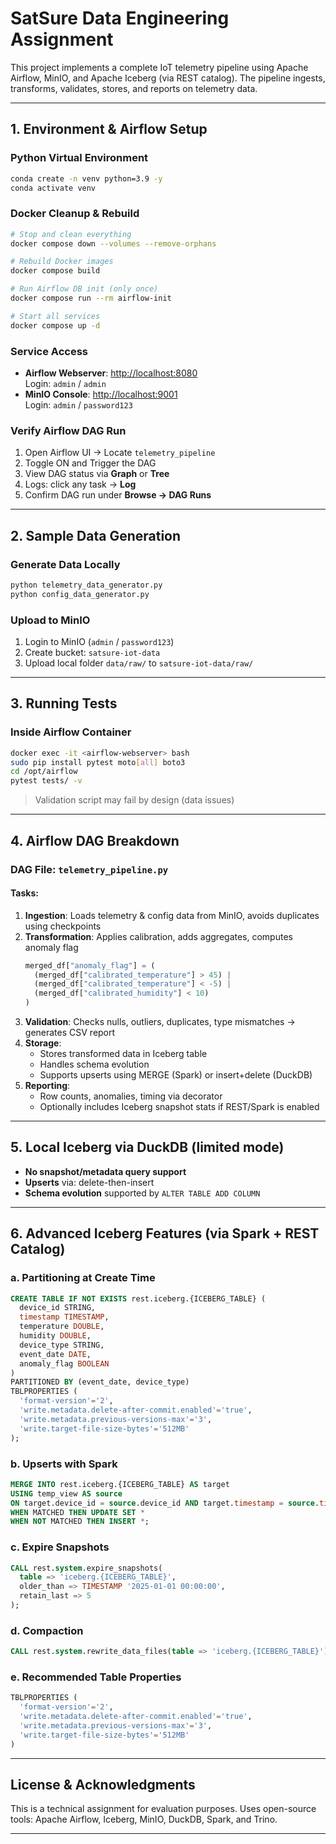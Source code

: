 # SatSure Data Engineering Assignment

This project implements a complete IoT telemetry pipeline using Apache Airflow, MinIO, and Apache Iceberg (via REST catalog). The pipeline ingests, transforms, validates, stores, and reports on telemetry data.

---

## 1. Environment & Airflow Setup

### Python Virtual Environment
```bash
conda create -n venv python=3.9 -y
conda activate venv
```

### Docker Cleanup & Rebuild
```bash
# Stop and clean everything
docker compose down --volumes --remove-orphans

# Rebuild Docker images
docker compose build

# Run Airflow DB init (only once)
docker compose run --rm airflow-init

# Start all services
docker compose up -d
```

### Service Access
- **Airflow Webserver**: [http://localhost:8080](http://localhost:8080)  
  Login: `admin` / `admin`
- **MinIO Console**: [http://localhost:9001](http://localhost:9001)  
  Login: `admin` / `password123`

### Verify Airflow DAG Run
1. Open Airflow UI → Locate `telemetry_pipeline`
2. Toggle ON and Trigger the DAG
3. View DAG status via **Graph** or **Tree**
4. Logs: click any task → **Log**
5. Confirm DAG run under **Browse → DAG Runs**

---

## 2. Sample Data Generation

### Generate Data Locally
```bash
python telemetry_data_generator.py
python config_data_generator.py
```

### Upload to MinIO
1. Login to MinIO (`admin` / `password123`)
2. Create bucket: `satsure-iot-data`
3. Upload local folder `data/raw/` to `satsure-iot-data/raw/`

---

## 3. Running Tests

### Inside Airflow Container
```bash
docker exec -it <airflow-webserver> bash
sudo pip install pytest moto[all] boto3
cd /opt/airflow
pytest tests/ -v
```
> Validation script may fail by design (data issues)

---

## 4. Airflow DAG Breakdown

### DAG File: `telemetry_pipeline.py`

#### Tasks:
1. **Ingestion**: Loads telemetry & config data from MinIO, avoids duplicates using checkpoints
2. **Transformation**: Applies calibration, adds aggregates, computes anomaly flag
    ```python
    merged_df["anomaly_flag"] = (
      (merged_df["calibrated_temperature"] > 45) |
      (merged_df["calibrated_temperature"] < -5) |
      (merged_df["calibrated_humidity"] < 10)
    )
    ```
3. **Validation**: Checks nulls, outliers, duplicates, type mismatches → generates CSV report
4. **Storage**:
    - Stores transformed data in Iceberg table
    - Handles schema evolution
    - Supports upserts using MERGE (Spark) or insert+delete (DuckDB)
5. **Reporting**:
    - Row counts, anomalies, timing via decorator
    - Optionally includes Iceberg snapshot stats if REST/Spark is enabled

---

## 5. Local Iceberg via DuckDB (limited mode)

- **No snapshot/metadata query support**
- **Upserts** via: delete-then-insert
- **Schema evolution** supported by `ALTER TABLE ADD COLUMN`

---

## 6. Advanced Iceberg Features (via Spark + REST Catalog)

### a. Partitioning at Create Time
```sql
CREATE TABLE IF NOT EXISTS rest.iceberg.{ICEBERG_TABLE} (
  device_id STRING,
  timestamp TIMESTAMP,
  temperature DOUBLE,
  humidity DOUBLE,
  device_type STRING,
  event_date DATE,
  anomaly_flag BOOLEAN
)
PARTITIONED BY (event_date, device_type)
TBLPROPERTIES (
  'format-version'='2',
  'write.metadata.delete-after-commit.enabled'='true',
  'write.metadata.previous-versions-max'='3',
  'write.target-file-size-bytes'='512MB'
);
```

### b. Upserts with Spark
```sql
MERGE INTO rest.iceberg.{ICEBERG_TABLE} AS target
USING temp_view AS source
ON target.device_id = source.device_id AND target.timestamp = source.timestamp
WHEN MATCHED THEN UPDATE SET *
WHEN NOT MATCHED THEN INSERT *;
```

### c. Expire Snapshots
```sql
CALL rest.system.expire_snapshots(
  table => 'iceberg.{ICEBERG_TABLE}',
  older_than => TIMESTAMP '2025-01-01 00:00:00',
  retain_last => 5
);
```

### d. Compaction
```sql
CALL rest.system.rewrite_data_files(table => 'iceberg.{ICEBERG_TABLE}');
```

### e. Recommended Table Properties
```sql
TBLPROPERTIES (
  'format-version'='2',
  'write.metadata.delete-after-commit.enabled'='true',
  'write.metadata.previous-versions-max'='3',
  'write.target-file-size-bytes'='512MB'
)
```

---

## License & Acknowledgments

This is a technical assignment for evaluation purposes. Uses open-source tools: Apache Airflow, Iceberg, MinIO, DuckDB, Spark, and Trino.

---

